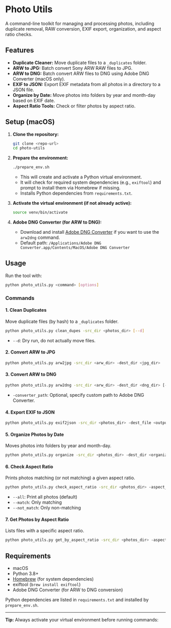 # Photo Utils

A command-line toolkit for managing and processing photos, including duplicate removal, RAW conversion, EXIF export, organization, and aspect ratio checks.

## Features

- **Duplicate Cleaner:** Move duplicate files to a `_duplicates` folder.
- **ARW to JPG:** Batch convert Sony ARW RAW files to JPG.
- **ARW to DNG:** Batch convert ARW files to DNG using Adobe DNG Converter (macOS only).
- **EXIF to JSON:** Export EXIF metadata from all photos in a directory to a JSON file.
- **Organize by Date:** Move photos into folders by year and month-day based on EXIF date.
- **Aspect Ratio Tools:** Check or filter photos by aspect ratio.

## Setup (macOS)

1. **Clone the repository:**
    ```bash
    git clone <repo-url>
    cd photo-utils
    ```

2. **Prepare the environment:**
    ```bash
    ./prepare_env.sh
    ```
    - This will create and activate a Python virtual environment.
    - It will check for required system dependencies (e.g., `exiftool`) and prompt to install them via Homebrew if missing.
    - Installs Python dependencies from `requirements.txt`.

3. **Activate the virtual environment (if not already active):**
    ```bash
    source venv/bin/activate
    ```

4. **Adobe DNG Converter (for ARW to DNG):**
    - Download and install [Adobe DNG Converter](https://helpx.adobe.com/photoshop/using/adobe-dng-converter.html) if you want to use the `arw2dng` command.
    - Default path: `/Applications/Adobe DNG Converter.app/Contents/MacOS/Adobe DNG Converter`

## Usage

Run the tool with:

```bash
python photo_utils.py <command> [options]
```

### Commands

#### 1. Clean Duplicates

Move duplicate files (by hash) to a `_duplicates` folder.

```bash
python photo_utils.py clean_dupes -src_dir <photos_dir> [--d]
```
- `--d`: Dry run, do not actually move files.

#### 2. Convert ARW to JPG

```bash
python photo_utils.py arw2jpg -src_dir <arw_dir> -dest_dir <jpg_dir>
```

#### 3. Convert ARW to DNG

```bash
python photo_utils.py arw2dng -src_dir <arw_dir> -dest_dir <dng_dir> [-converter_path <path_to_converter>]
```
- `-converter_path`: Optional, specify custom path to Adobe DNG Converter.

#### 4. Export EXIF to JSON

```bash
python photo_utils.py exif2json -src_dir <photos_dir> -dest_file <output.json>
```

#### 5. Organize Photos by Date

Moves photos into folders by year and month-day.

```bash
python photo_utils.py organize -src_dir <photos_dir> -dest_dir <organized_dir>
```

#### 6. Check Aspect Ratio

Prints photos matching (or not matching) a given aspect ratio.

```bash
python photo_utils.py check_aspect_ratio -src_dir <photos_dir> -aspect_ratio <W:H> [--all|--match|--not_match]
```
- `--all`: Print all photos (default)
- `--match`: Only matching
- `--not_match`: Only non-matching

#### 7. Get Photos by Aspect Ratio

Lists files with a specific aspect ratio.

```bash
python photo_utils.py get_by_aspect_ratio -src_dir <photos_dir> -aspect_ratio <W:H>
```

## Requirements

- macOS
- Python 3.8+
- [Homebrew](https://brew.sh/) (for system dependencies)
- exiftool (`brew install exiftool`)
- Adobe DNG Converter (for ARW to DNG conversion)

Python dependencies are listed in `requirements.txt` and installed by `prepare_env.sh`.

---

**Tip:** Always activate your virtual environment before running commands:
